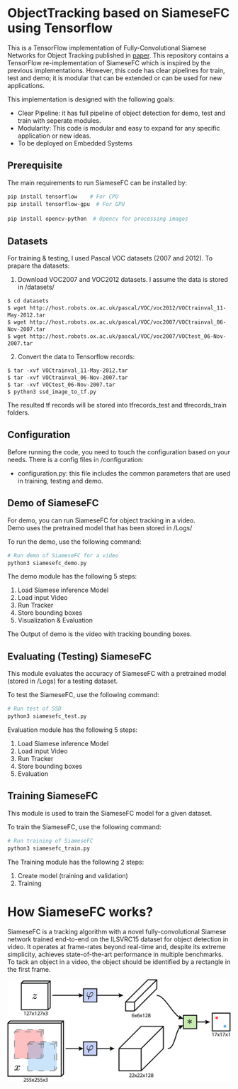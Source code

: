 # ObjectTracking based on SiameseFC using Tensorflow

This is a TensorFlow implementation of Fully-Convolutional Siamese Networks for Object Tracking published in [paper](https://arxiv.org/abs/1606.09549). This repository contains a TensorFlow re-implementation of SiameseFC which is inspired by the previous implementations. However, this code has clear pipelines for train, test and demo; it is modular that can be extended or can be used for new applications.

This implementation is designed with the following goals:
- Clear Pipeline: it has full pipeline of object detection for demo, test and train with seperate modules.
- Modularity: This code is modular and easy to expand for any specific application or new ideas.
- To be deployed on Embedded Systems 



## Prerequisite
The main requirements to run SiameseFC can be installed by:

```bash
pip install tensorflow    # For CPU
pip install tensorflow-gpu  # For GPU

pip install opencv-python  # Opencv for processing images
```


## Datasets
For training & testing, I used Pascal VOC datasets (2007 and 2012). 
To prapare tha datasets:
1. Download VOC2007 and VOC2012 datasets. I assume the data is stored in /datasets/
```
$ cd datasets
$ wget http://host.robots.ox.ac.uk/pascal/VOC/voc2012/VOCtrainval_11-May-2012.tar
$ wget http://host.robots.ox.ac.uk/pascal/VOC/voc2007/VOCtrainval_06-Nov-2007.tar
$ wget http://host.robots.ox.ac.uk/pascal/VOC/voc2007/VOCtest_06-Nov-2007.tar
```
2. Convert the data to Tensorflow records:
```
$ tar -xvf VOCtrainval_11-May-2012.tar
$ tar -xvf VOCtrainval_06-Nov-2007.tar
$ tar -xvf VOCtest_06-Nov-2007.tar
$ python3 ssd_image_to_tf.py
```
The resulted tf records will be stored into tfrecords_test and tfrecords_train folders.

## Configuration
Before running the code, you need to touch the configuration based on your needs. There is a config files in /configuration:
- configuration.py: this file includes the common parameters that are used in training, testing and demo.   


## Demo of SiameseFC
For demo, you can run SiameseFC for object tracking in a video.  
Demo uses the pretrained model that has been stored in /Logs/

To run the demo, use the following command:
```python
# Run demo of SiameseFC for a video
python3 siamesefc_demo.py
```
The demo module has the following 5 steps:
1) Load Siamese inference Model 
2) Load input Video
3) Run Tracker
4) Store bounding boxes
5) Visualization & Evaluation

The Output of demo is the video with tracking bounding boxes. 



## Evaluating (Testing) SiameseFC 
This module evaluates the accuracy of SiameseFC with a pretrained model (stored in /Logs) for a testing dataset. 

To test the SiameseFC, use the following command:
```python
# Run test of SSD
python3 siamesefc_test.py
```
Evaluation module has the following 5 steps:
1) Load Siamese inference Model 
2) Load input Video
3) Run Tracker
4) Store bounding boxes
5) Evaluation




## Training SiameseFC
This module is used to train the SiameseFC model for a given dataset. 

To train the SiameseFC, use the following command:
```python
# Run training of SiameseFC
python3 siamesefc_train.py
```

The Training module has the following 2 steps:
1) Create model (training and validation)
2) Training




# How SiameseFC works?
SiameseFC is a tracking algorithm with a novel fully-convolutional Siamese network trained end-to-end on the ILSVRC15 dataset for object detection in video. It operates at frame-rates beyond real-time and, despite its extreme simplicity, achieves state-of-the-art performance in multiple benchmarks. To tack an object in a video, the object should be identified by a rectangle in the first frame. 

![Alt text](figs/siamesefc.jpg?raw=true "SiameseFC")
